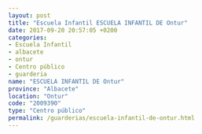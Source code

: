 ```yaml
---
layout: post
title: "Escuela Infantil ESCUELA INFANTIL DE Ontur"
date: 2017-09-20 20:57:05 +0200
categories:
- Escuela Infantil
- albacete
- ontur
- Centro público
- guarderia
name: "ESCUELA INFANTIL DE Ontur"
province: "Albacete"
location: "Ontur"
code: "2009390"
type: "Centro público"
permalink: /guarderias/escuela-infantil-de-ontur.html
---
```

